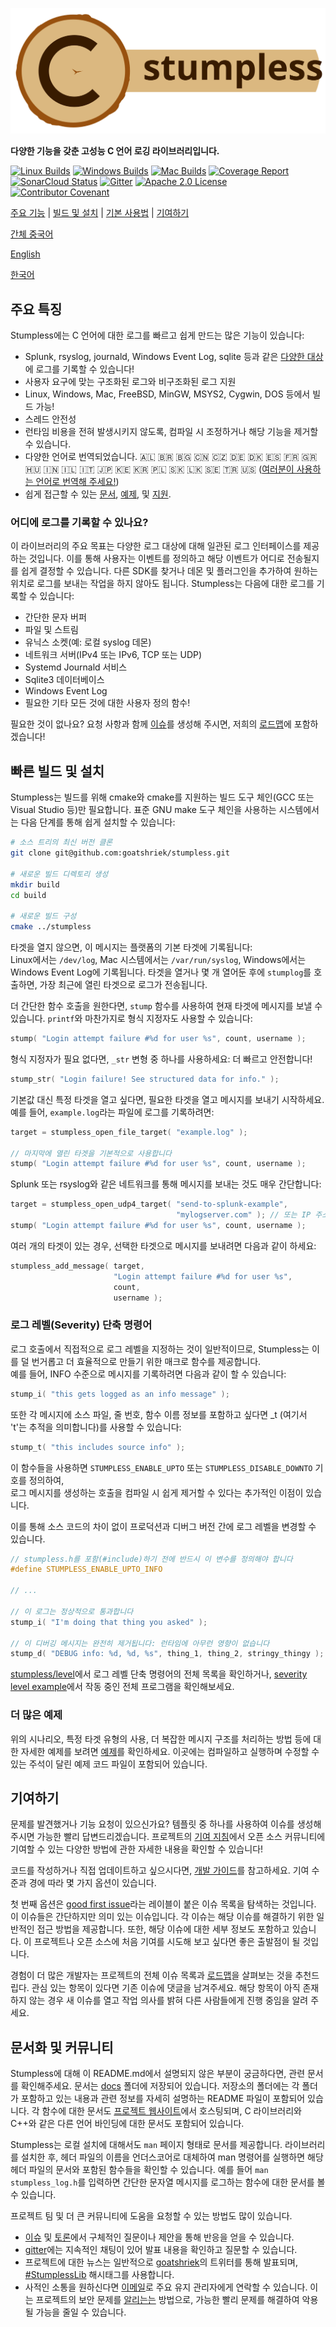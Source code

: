 ![Stumpless logo](./자원/로고와이름.svg)

**다양한 기능을 갖춘 고성능 C 언어 로깅 라이브러리입니다.**

[![Linux Builds](https://github.com/goatshriek/stumpless/actions/workflows/linux.yml/badge.svg)](https://github.com/goatshriek/stumpless/actions/workflows/linux.yml)
[![Windows Builds](https://github.com/goatshriek/stumpless/actions/workflows/windows.yml/badge.svg)](https://github.com/goatshriek/stumpless/actions/workflows/windows.yml)
[![Mac Builds](https://github.com/goatshriek/stumpless/actions/workflows/mac.yml/badge.svg)](https://github.com/goatshriek/stumpless/actions/workflows/mac.yml)
[![Coverage Report](https://codecov.io/gh/goatshriek/stumpless/branch/latest/graph/badge.svg)](https://codecov.io/gh/goatshriek/stumpless)
[![SonarCloud Status](https://sonarcloud.io/api/project_badges/measure?project=stumpless&metric=alert_status)](https://sonarcloud.io/dashboard?id=stumpless)
[![Gitter](https://badges.gitter.im/stumpless/community.svg)](https://gitter.im/stumpless/community?utm_source=badge&utm_medium=badge&utm_campaign=pr-badge)
[![Apache 2.0 License](https://img.shields.io/badge/license-Apache%202.0-blue.svg)](https://opensource.org/licenses/Apache-2.0)
[![Contributor Covenant](https://img.shields.io/badge/Contributor%20Covenant-v2.1-ff69b4.svg)](https://github.com/goatshriek/stumpless/blob/latest/docs/CODE_OF_CONDUCT.md)  

  
[주요 기능](#주요-기능) |
[빌드 및 설치](#빠른-빌드-및-설치) |
[기본 사용법](#기본-사용법) |
[기여하기](#기여하기)  

[간체 중국어](./l10n/zh-cn/自述.md)
  

[English](./../../README.md)


[한국어](#한국어)  

  

## 주요 특징  
Stumpless에는 C 언어에 대한 로그를 빠르고 쉽게 만드는 많은 기능이 있습니다:
* Splunk, rsyslog, journald, Windows Event Log, sqlite 등과 같은
  [다양한 대상](#어디에-로그를-기록할-수-있나요?)에 로그를 기록할 수 있습니다!
* 사용자 요구에 맞는 구조화된 로그와 비구조화된 로그 지원
* Linux, Windows, Mac, FreeBSD, MinGW, MSYS2, Cygwin, DOS 등에서 빌드 가능!
* 스레드 안전성
* 런타임 비용을 전혀 발생시키지 않도록, 컴파일 시 조정하거나 해당 기능을 제거할 수 있습니다.
* 다양한 언어로 번역되었습니다. 🇦🇱 🇧🇷 🇧🇬 🇨🇳 🇨🇿 🇩🇪 🇩🇰 🇪🇸 🇫🇷 🇬🇷 🇭🇺 🇮🇳 🇮🇱 🇮🇹
  🇯🇵 🇰🇪 🇰🇷 🇵🇱 🇸🇰 🇱🇰 🇸🇪 🇹🇷 🇺🇸
  ([여러분이 사용하는 언어로 번역해 주세요!](https://github.com/goatshriek/stumpless/blob/latest/docs/localization.md))
* 쉽게 접근할 수 있는
  [문서](https://goatshriek.github.io/stumpless/docs/c/latest/index.html),
  [예제](https://github.com/goatshriek/stumpless/tree/latest/docs/examples),
  및 [지원](https://gitter.im/stumpless/community).
  
### 어디에 로그를 기록할 수 있나요?
이 라이브러리의 주요 목표는 다양한 로그 대상에 대해 일관된 로그 인터페이스를 제공하는 것입니다. 이를 통해 사용자는 이벤트를 정의하고 해당 이벤트가 어디로 전송될지를 쉽게 결정할 수 있습니다. 다른 SDK를 찾거나 데몬 및 플러그인을 추가하여 원하는 위치로 로그를 보내는 작업을 하지 않아도 됩니다. Stumpless는 다음에 대한 로그를 기록할 수 있습니다:
* 간단한 문자 버퍼
* 파일 및 스트림
* 유닉스 소켓(예: 로컬 syslog 데몬)
* 네트워크 서버(IPv4 또는 IPv6, TCP 또는 UDP)
* Systemd Journald 서비스
* Sqlite3 데이터베이스
* Windows Event Log
* 필요한 기타 모든 것에 대한 사용자 정의 함수!

필요한 것이 없나요? 요청 사항과 함께
[이슈](https://github.com/goatshriek/stumpless/issues/new?template=feature_request.md)를 생성해 주시면, 저희의
[로드맵](https://github.com/goatshriek/stumpless/blob/latest/docs/roadmap.md)에 포함하겠습니다!


## 빠른 빌드 및 설치  
Stumpless는 빌드를 위해 cmake와 cmake를 지원하는 빌드 도구 체인(GCC 또는 Visual Studio 등)만 필요합니다. 표준 GNU make 도구 체인을 사용하는 시스템에서는 다음 단계를 통해 쉽게 설치할 수 있습니다:


```sh
# 소스 트리의 최신 버전 클론
git clone git@github.com:goatshriek/stumpless.git

# 새로운 빌드 디렉토리 생성
mkdir build
cd build

# 새로운 빌드 구성
cmake ../stumpless
```

타겟을 열지 않으면, 이 메시지는 플랫폼의 기본 타겟에 기록됩니다:  
Linux에서는 `/dev/log`, Mac 시스템에서는 `/var/run/syslog`, Windows에서는 Windows Event Log에 기록됩니다. 타겟을 열거나 몇 개 열어둔 후에 `stumplog`를 호출하면, 가장 최근에 열린 타겟으로 로그가 전송됩니다.  
  
더 간단한 함수 호출을 원한다면, `stump` 함수를 사용하여 현재 타겟에 메시지를 보낼 수 있습니다. `printf`와 마찬가지로 형식 지정자도 사용할 수 있습니다:
  
```c
stump( "Login attempt failure #%d for user %s", count, username );
```

형식 지정자가 필요 없다면, `_str` 변형 중 하나를 사용하세요: 더 빠르고 안전합니다!  

```c
stump_str( "Login failure! See structured data for info." );
```
  
기본값 대신 특정 타겟을 열고 싶다면, 필요한 타겟을 열고 메시지를 보내기 시작하세요.   
예를 들어, `example.log`라는 파일에 로그를 기록하려면:  
  
```c
target = stumpless_open_file_target( "example.log" );

// 마지막에 열린 타겟을 기본적으로 사용합니다
stump( "Login attempt failure #%d for user %s", count, username );
```

Splunk 또는 rsyslog와 같은 네트워크를 통해 메시지를 보내는 것도 매우 간단합니다:  

```c
target = stumpless_open_udp4_target( "send-to-splunk-example",
                                     "mylogserver.com" ); // 또는 IP 주소를 사용하세요
stump( "Login attempt failure #%d for user %s", count, username );
```

여러 개의 타겟이 있는 경우, 선택한 타겟으로 메시지를 보내려면 다음과 같이 하세요:  

```c
stumpless_add_message( target,
                       "Login attempt failure #%d for user %s",
                       count,
                       username );
```


### 로그 레벨(Severity) 단축 명령어  
로그 호출에서 직접적으로 로그 레벨을 지정하는 것이 일반적이므로, Stumpless는 이를 덜 번거롭고 더 효율적으로 만들기 위한 매크로 함수를 제공합니다.  
예를 들어, INFO 수준으로 메시지를 기록하려면 다음과 같이 할 수 있습니다:  

```c
stump_i( "this gets logged as an info message" );
```

또한 각 메시지에 소스 파일, 줄 번호, 함수 이름 정보를 포함하고 싶다면 _t (여기서 't'는 추적을 의미합니다)를 사용할 수 있습니다:  

```c
stump_t( "this includes source info" );
```

이 함수들을 사용하면 `STUMPLESS_ENABLE_UPTO` 또는 `STUMPLESS_DISABLE_DOWNTO` 기호를 정의하여,  
로그 메시지를 생성하는 호출을 컴파일 시 쉽게 제거할 수 있다는 추가적인 이점이 있습니다.  
  
이를 통해 소스 코드의 차이 없이 프로덕션과 디버그 버전 간에 로그 레벨을 변경할 수 있습니다.  

```c
// stumpless.h를 포함(#include)하기 전에 반드시 이 변수를 정의해야 합니다
#define STUMPLESS_ENABLE_UPTO_INFO

// ...

// 이 로그는 정상적으로 통과합니다
stump_i( "I'm doing that thing you asked" );

// 이 디버깅 메시지는 완전히 제거됩니다: 런타임에 아무런 영향이 없습니다
stump_d( "DEBUG info: %d, %d, %s", thing_1, thing_2, stringy_thingy );
```

[stumpless/level](https://github.com/goatshriek/stumpless/tree/latest/include/stumpless/level)에서 로그 레벨 단축 명령어의 전체 목록을 확인하거나, [severity level example](https://github.com/goatshriek/stumpless/tree/latest/docs/examples/severity_level)에서 작동 중인 전체 프로그램을 확인해보세요.  


### 더 많은 예제
위의 시나리오, 특정 타겟 유형의 사용, 더 복잡한 메시지 구조를 처리하는 방법 등에 대한 자세한 예제를 보려면 [예제](./../../docs/examples)를 확인하세요. 이곳에는 컴파일하고 실행하며 수정할 수 있는 주석이 달린 예제 코드 파일이 포함되어 있습니다.

## 기여하기
문제를 발견했거나 기능 요청이 있으신가요? 템플릿 중 하나를 사용하여 이슈를 생성해 주시면 가능한 빨리 답변드리겠습니다. 프로젝트의 [기여 지침](./../../docs/CONTRIBUTING.md)에서 오픈 소스 커뮤니티에 기여할 수 있는 다양한 방법에 관한 자세한 내용을 확인할 수 있습니다!

코드를 작성하거나 직접 업데이트하고 싶으시다면, [개발 가이드](./../../docs/development.md)를 참고하세요. 기여 수준과 경에 따라 몇 가지 옵션이 있습니다.

첫 번째 옵션은 [good first issue](https://github.com/goatshriek/stumpless/issues?q=is%3Aissue+is%3Aopen+label%3A%22good+first+issue%22)라는 레이블이 붙은 이슈 목록을 탐색하는 것입니다. 이 이슈들은 간단하지만 의미 있는 이슈입니다. 각 이슈는 해당 이슈를 해결하기 위한 일반적인 접근 방법을 제공합니다. 또한, 해당 이슈에 대한 세부 정보도 포함하고 있습니다. 이 프로젝트나 오픈 소스에 처음 기여를 시도해 보고 싶다면 좋은 출발점이 될 것입니다.

경험이 더 많은 개발자는 프로젝트의 전체 이슈 목록과 [로드맵](https://github.com/goatshriek/stumpless/blob/latest/docs/roadmap.md)을 살펴보는 것을 추천드립다. 관심 있는 항목이 있다면 기존 이슈에 댓글을 남겨주세요. 해당 항목이 아직 존재하지 않는 경우 새 이슈를 열고 작업 의사를 밝혀 다른 사람들에게 진행 중임을 알려 주세요.   
  
## 문서화 및 커뮤니티
Stumpless에 대해 이 README.md에서 설명되지 않은 부분이 궁금하다면, 관련 문서를 확인해주세요. 문서는 [docs](https://github.com/goatshriek/stumpless/blob/latest/docs/) 폴더에 저장되어 있습니다. 저장소의 폴더에는 각 폴더가 포함하고 있는 내용과 관련 정보를 자세히 설명하는 README 파일이 포함되어 있습니다. 각 함수에 대한 문서도 [프로젝트 웹사이트](https://goatshriek.github.io/stumpless/)에서 호스팅되며, C 라이브러리와 C++와 같은 다른 언어 바인딩에 대한 문서도 포함되어 있습니다.

Stumpless는 로컬 설치에 대해서도 `man` 페이지 형태로 문서를 제공합니다. 라이브러리를 설치한 후, 헤더 파일의 이름을 언더스코어로 대체하여 man 명령어를 실행하면 해당 헤더 파일의 문서와 포함된 함수들을 확인할 수 있습니다. 예를 들어 `man stumpless_log.h`를 입력하면 간단한 문자열 메시지를 로그하는 함수에 대한 문서를 볼 수 있습니다.

프로젝트 팀 및 더 큰 커뮤니티에 도움을 요청할 수 있는 방법도 많이 있습니다.
 * [이슈](https://github.com/goatshriek/stumpless/issues) 및
   [토론](https://github.com/goatshriek/stumpless/discussions)에서 구체적인 질문이나 제안을 통해 반응을 얻을 수 있습니다.
 * [gitter](https://gitter.im/stumpless/community)에는 지속적인 채팅이 있어 발표 내용을 확인하고 질문할 수 있습니다.
 * 프로젝트에 대한 뉴스는 일반적으로 [goatshriek](https://twitter.com/goatshriek)의 트위터를 통해 발표되며,
   [#StumplessLib](https://twitter.com/search?q=%23StumplessLib) 해시태그를 사용합니다.
 * 사적인 소통을 원하신다면 [이메일](mailto:joel@goatshriek.com)로 주요 유지 관리자에게 연락할 수 있습니다. 이는 프로젝트의 보안 문제를 [알리는는](https://github.com/goatshriek/stumpless/blob/latest/docs/SECURITY.md#reporting-a-vulnerability) 방법으로, 가능한 빨리 문제를 해결하여 악용될 가능을 줄일 수 있습니다.

